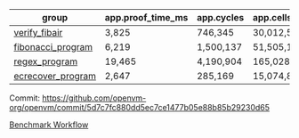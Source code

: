 | group | app.proof_time_ms | app.cycles | app.cells_used | leaf.proof_time_ms | leaf.cycles | leaf.cells_used |
| -- | -- | -- | -- | -- | -- | -- |
| [verify_fibair](https://github.com/openvm-org/openvm/blob/benchmark-results/benchmarks/verify_fibair-5d7c7fc880dd5ec7ce1477b05e88b85b29230d65.md) | 3,825 |  746,345 |  30,012,594 |- | - | - |
| [fibonacci_program](https://github.com/openvm-org/openvm/blob/benchmark-results/benchmarks/fibonacci-5d7c7fc880dd5ec7ce1477b05e88b85b29230d65.md) | 6,219 |  1,500,137 |  51,505,102 | 15,965 |  3,172,365 |  128,868,647 |
| [regex_program](https://github.com/openvm-org/openvm/blob/benchmark-results/benchmarks/regex-5d7c7fc880dd5ec7ce1477b05e88b85b29230d65.md) | 19,465 |  4,190,904 |  165,028,173 | 31,830 |  6,522,477 |  291,294,609 |
| [ecrecover_program](https://github.com/openvm-org/openvm/blob/benchmark-results/benchmarks/ecrecover-5d7c7fc880dd5ec7ce1477b05e88b85b29230d65.md) | 2,647 |  285,169 |  15,074,875 | 42,700 |  9,647,813 |  439,951,231 |


Commit: https://github.com/openvm-org/openvm/commit/5d7c7fc880dd5ec7ce1477b05e88b85b29230d65

[Benchmark Workflow](https://github.com/openvm-org/openvm/actions/runs/12673256180)
